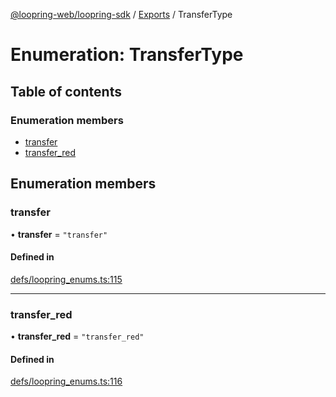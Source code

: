 [@loopring-web/loopring-sdk](../README.md) / [Exports](../modules.md) / TransferType

# Enumeration: TransferType

## Table of contents

### Enumeration members

- [transfer](TransferType.md#transfer)
- [transfer\_red](TransferType.md#transfer_red)

## Enumeration members

### transfer

• **transfer** = `"transfer"`

#### Defined in

[defs/loopring_enums.ts:115](https://github.com/Loopring/loopring_sdk/blob/1830d54/src/defs/loopring_enums.ts#L115)

___

### transfer\_red

• **transfer\_red** = `"transfer_red"`

#### Defined in

[defs/loopring_enums.ts:116](https://github.com/Loopring/loopring_sdk/blob/1830d54/src/defs/loopring_enums.ts#L116)
